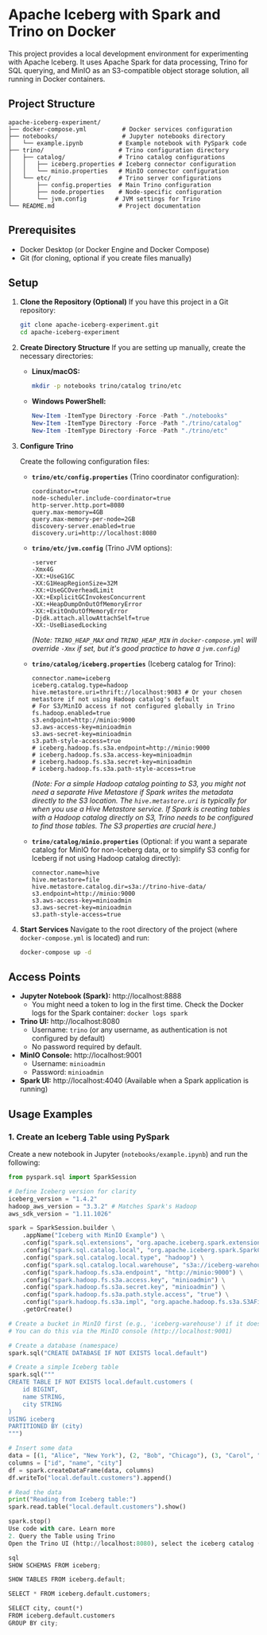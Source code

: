 # Apache Iceberg with Spark and Trino on Docker

This project provides a local development environment for experimenting with Apache Iceberg. It uses Apache Spark for data processing, Trino for SQL querying, and MinIO as an S3-compatible object storage solution, all running in Docker containers.

## Project Structure

```plaintext
apache-iceberg-experiment/
├── docker-compose.yml          # Docker services configuration
├── notebooks/                  # Jupyter notebooks directory
│   └── example.ipynb          # Example notebook with PySpark code
├── trino/                     # Trino configuration directory
│   ├── catalog/               # Trino catalog configurations
│   │   ├── iceberg.properties # Iceberg connector configuration
│   │   └── minio.properties   # MinIO connector configuration
│   └── etc/                   # Trino server configurations
│       ├── config.properties  # Main Trino configuration
│       ├── node.properties    # Node-specific configuration
│       └── jvm.config        # JVM settings for Trino
└── README.md                  # Project documentation

```

## Prerequisites

*   Docker Desktop (or Docker Engine and Docker Compose)
*   Git (for cloning, optional if you create files manually)

## Setup

1.  **Clone the Repository (Optional)**
    If you have this project in a Git repository:
    ```bash
    git clone apache-iceberg-experiment.git
    cd apache-iceberg-experiment
    ```

2.  **Create Directory Structure**
    If you are setting up manually, create the necessary directories:

    *   **Linux/macOS:**
        ```bash
        mkdir -p notebooks trino/catalog trino/etc
        ```
    *   **Windows PowerShell:**
        ```powershell
        New-Item -ItemType Directory -Force -Path "./notebooks"
        New-Item -ItemType Directory -Force -Path "./trino/catalog"
        New-Item -ItemType Directory -Force -Path "./trino/etc"
        ```

3.  **Configure Trino**

    Create the following configuration files:

    *   **`trino/etc/config.properties`** (Trino coordinator configuration):
        ```properties
        coordinator=true
        node-scheduler.include-coordinator=true
        http-server.http.port=8080
        query.max-memory=4GB
        query.max-memory-per-node=2GB
        discovery-server.enabled=true
        discovery.uri=http://localhost:8080
        ```

    *   **`trino/etc/jvm.config`** (Trino JVM options):
        ```
        -server
        -Xmx4G
        -XX:+UseG1GC
        -XX:G1HeapRegionSize=32M
        -XX:+UseGCOverheadLimit
        -XX:+ExplicitGCInvokesConcurrent
        -XX:+HeapDumpOnOutOfMemoryError
        -XX:+ExitOnOutOfMemoryError
        -Djdk.attach.allowAttachSelf=true
        -XX:-UseBiasedLocking
        ```
        *(Note: `TRINO_HEAP_MAX` and `TRINO_HEAP_MIN` in `docker-compose.yml` will override `-Xmx` if set, but it's good practice to have a `jvm.config`)*

    *   **`trino/catalog/iceberg.properties`** (Iceberg catalog for Trino):
        ```properties
        connector.name=iceberg
        iceberg.catalog.type=hadoop
        hive.metastore.uri=thrift://localhost:9083 # Or your chosen metastore if not using Hadoop catalog's default
        # For S3/MinIO access if not configured globally in Trino
        fs.hadoop.enabled=true
        s3.endpoint=http://minio:9000
        s3.aws-access-key=minioadmin
        s3.aws-secret-key=minioadmin
        s3.path-style-access=true
        # iceberg.hadoop.fs.s3a.endpoint=http://minio:9000
        # iceberg.hadoop.fs.s3a.access-key=minioadmin
        # iceberg.hadoop.fs.s3a.secret-key=minioadmin
        # iceberg.hadoop.fs.s3a.path-style-access=true
        ```
        *(Note: For a simple Hadoop catalog pointing to S3, you might not need a separate Hive Metastore if Spark writes the metadata directly to the S3 location. The `hive.metastore.uri` is typically for when you use a Hive Metastore service. If Spark is creating tables with a Hadoop catalog directly on S3, Trino needs to be configured to find those tables. The S3 properties are crucial here.)*

    *   **`trino/catalog/minio.properties`** (Optional: if you want a separate catalog for MinIO for non-Iceberg data, or to simplify S3 config for Iceberg if not using Hadoop catalog directly):
        ```properties
        connector.name=hive
        hive.metastore=file
        hive.metastore.catalog.dir=s3a://trino-hive-data/
        s3.endpoint=http://minio:9000
        s3.aws-access-key=minioadmin
        s3.aws-secret-key=minioadmin
        s3.path-style-access=true
        ```

4.  **Start Services**
    Navigate to the root directory of the project (where `docker-compose.yml` is located) and run:
    ```bash
    docker-compose up -d
    ```

## Access Points

*   **Jupyter Notebook (Spark):** http://localhost:8888
    *   You might need a token to log in the first time. Check the Docker logs for the Spark container: `docker logs spark`
*   **Trino UI:** http://localhost:8080
    *   Username: `trino` (or any username, as authentication is not configured by default)
    *   No password required by default.
*   **MinIO Console:** http://localhost:9001
    *   Username: `minioadmin`
    *   Password: `minioadmin`
*   **Spark UI:** http://localhost:4040 (Available when a Spark application is running)

## Usage Examples

### 1. Create an Iceberg Table using PySpark

Create a new notebook in Jupyter (`notebooks/example.ipynb`) and run the following:

```python
from pyspark.sql import SparkSession

# Define Iceberg version for clarity
iceberg_version = "1.4.2"
hadoop_aws_version = "3.3.2" # Matches Spark's Hadoop
aws_sdk_version = "1.11.1026"

spark = SparkSession.builder \
    .appName("Iceberg with MinIO Example") \
    .config("spark.sql.extensions", "org.apache.iceberg.spark.extensions.IcebergSparkSessionExtensions") \
    .config("spark.sql.catalog.local", "org.apache.iceberg.spark.SparkCatalog") \
    .config("spark.sql.catalog.local.type", "hadoop") \
    .config("spark.sql.catalog.local.warehouse", "s3a://iceberg-warehouse/") \
    .config("spark.hadoop.fs.s3a.endpoint", "http://minio:9000") \
    .config("spark.hadoop.fs.s3a.access.key", "minioadmin") \
    .config("spark.hadoop.fs.s3a.secret.key", "minioadmin") \
    .config("spark.hadoop.fs.s3a.path.style.access", "true") \
    .config("spark.hadoop.fs.s3a.impl", "org.apache.hadoop.fs.s3a.S3AFileSystem") \
    .getOrCreate()

# Create a bucket in MinIO first (e.g., 'iceberg-warehouse') if it doesn't exist.
# You can do this via the MinIO console (http://localhost:9001)

# Create a database (namespace)
spark.sql("CREATE DATABASE IF NOT EXISTS local.default")

# Create a simple Iceberg table
spark.sql("""
CREATE TABLE IF NOT EXISTS local.default.customers (
    id BIGINT,
    name STRING,
    city STRING
)
USING iceberg
PARTITIONED BY (city)
""")

# Insert some data
data = [(1, "Alice", "New York"), (2, "Bob", "Chicago"), (3, "Carol", "New York")]
columns = ["id", "name", "city"]
df = spark.createDataFrame(data, columns)
df.writeTo("local.default.customers").append()

# Read the data
print("Reading from Iceberg table:")
spark.read.table("local.default.customers").show()

spark.stop()
Use code with care. Learn more
2. Query the Table using Trino
Open the Trino UI (http://localhost:8080), select the iceberg catalog (or the name you used in iceberg.properties), and run queries:

sql
SHOW SCHEMAS FROM iceberg;

SHOW TABLES FROM iceberg.default;

SELECT * FROM iceberg.default.customers;

SELECT city, count(*)
FROM iceberg.default.customers
GROUP BY city;
